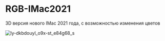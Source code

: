 # RGB-IMac2021

3D версия нового IMac 2021 года, с возможностью изменения цветов

![ly-dkbdouyl_o9x-st_e84g68_s](https://user-images.githubusercontent.com/56477695/120351717-c52ac000-c308-11eb-84e4-f82d6dc7bba8.jpeg)
